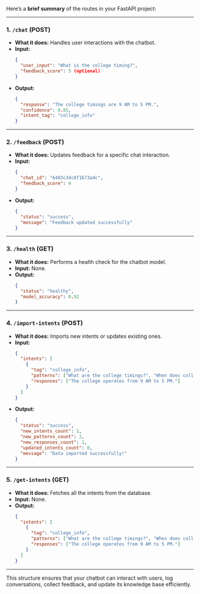 Here’s a **brief summary** of the routes in your FastAPI project:

---

### **1. `/chat` (POST)**
- **What it does:** Handles user interactions with the chatbot.
- **Input:**  
  ```json
  {
    "user_input": "What is the college timing?",
    "feedback_score": 5 (optional)
  }
  ```
- **Output:**  
  ```json
  {
    "response": "The college timings are 9 AM to 5 PM.",
    "confidence": 0.85,
    "intent_tag": "college_info"
  }
  ```

---

### **2. `/feedback` (POST)**
- **What it does:** Updates feedback for a specific chat interaction.
- **Input:**  
  ```json
  {
    "chat_id": "6483c34c8f1b73a4c",
    "feedback_score": 4
  }
  ```
- **Output:**  
  ```json
  {
    "status": "success",
    "message": "Feedback updated successfully"
  }
  ```

---

### **3. `/health` (GET)**
- **What it does:** Performs a health check for the chatbot model.
- **Input:** None.
- **Output:**  
  ```json
  {
    "status": "healthy",
    "model_accuracy": 0.92
  }
  ```

---

### **4. `/import-intents` (POST)**
- **What it does:** Imports new intents or updates existing ones.
- **Input:**  
  ```json
  {
    "intents": [
      {
        "tag": "college_info",
        "patterns": ["What are the college timings?", "When does college start?"],
        "responses": ["The college operates from 9 AM to 5 PM."]
      }
    ]
  }
  ```
- **Output:**  
  ```json
  {
    "status": "success",
    "new_intents_count": 1,
    "new_patterns_count": 2,
    "new_responses_count": 1,
    "updated_intents_count": 0,
    "message": "Data imported successfully!"
  }
  ```

---

### **5. `/get-intents` (GET)**
- **What it does:** Fetches all the intents from the database.
- **Input:** None.
- **Output:**  
  ```json
  {
    "intents": [
      {
        "tag": "college_info",
        "patterns": ["What are the college timings?", "When does college start?"],
        "responses": ["The college operates from 9 AM to 5 PM."]
      }
    ]
  }
  ```

---

This structure ensures that your chatbot can interact with users, log conversations, collect feedback, and update its knowledge base efficiently.